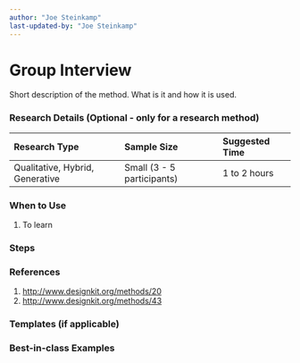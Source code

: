 ```yaml
---
author: "Joe Steinkamp"
last-updated-by: "Joe Steinkamp"
---
```


# Group Interview

Short description of the method. What is it and how it is used.

### Research Details \(Optional - only for a research method\)

| Research Type | Sample Size | Suggested Time |
| :--- | :--- | :--- |
| Qualitative, Hybrid, Generative | Small \(3 - 5 participants\) | 1 to 2 hours |

### When to Use

1. To learn 

### Steps

### References

1. http://www.designkit.org/methods/20
2. http://www.designkit.org/methods/43

### Templates \(if applicable\)

### Best-in-class Examples




